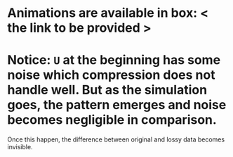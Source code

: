 # Animations are available in box: < the link to be provided >
# Notice: `U` at the beginning has some noise which compression does not handle well. But as the simulation goes, the pattern emerges and noise becomes negligible in comparison.
  Once this happen, the difference between original and lossy data becomes invisible.
